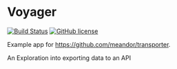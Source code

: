 # Voyager

[![Build Status](https://travis-ci.org/meandor/voyager.svg?branch=master)](https://travis-ci.org/meandor/voyager) [![GitHub license](https://img.shields.io/github/license/meandor/voyager.svg)](https://github.com/meandor/voyager/blob/master/LICENSE)

Example app for https://github.com/meandor/transporter.

An Exploration into exporting data to an API
